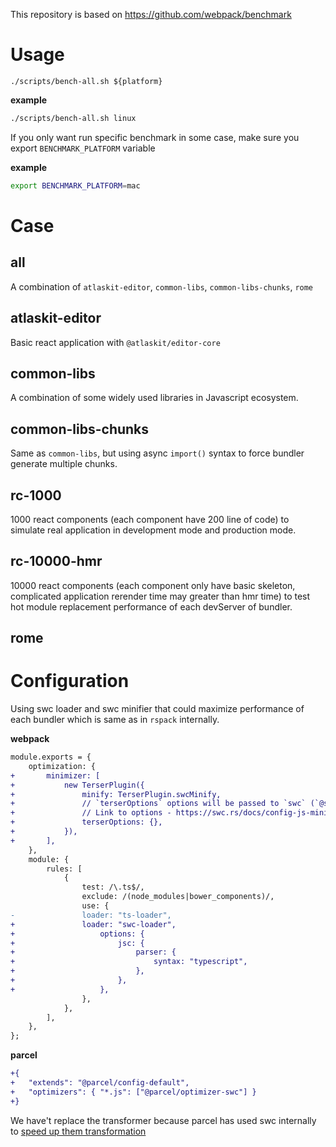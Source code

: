 This repository is based on https://github.com/webpack/benchmark

# Usage
`./scripts/bench-all.sh ${platform}`

**example**
```bash
./scripts/bench-all.sh linux
```

If you only want run specific benchmark in some case, make sure you export `BENCHMARK_PLATFORM` variable

**example**
```bash
export BENCHMARK_PLATFORM=mac
```

# Case
## all

A combination of `atlaskit-editor`, `common-libs`, `common-libs-chunks`, `rome`

## atlaskit-editor
Basic react application with `@atlaskit/editor-core` 
## common-libs
A combination of some widely used libraries in Javascript ecosystem.
## common-libs-chunks
Same as `common-libs`, but using async `import()` syntax to force bundler generate multiple chunks.
## rc-1000
1000 react components (each component have 200 line of code) to simulate real application in development mode and production mode.
## rc-10000-hmr
10000 react components (each component only have basic skeleton, complicated application rerender time may greater than hmr time) to test hot module replacement performance of each devServer of bundler.
## rome

# Configuration
Using swc loader and swc minifier that could maximize performance of each bundler which is same as in `rspack` internally.

**webpack**
```diff 
module.exports = {
	optimization: {
+		minimizer: [
+			new TerserPlugin({
+				minify: TerserPlugin.swcMinify,
+				// `terserOptions` options will be passed to `swc` (`@swc/core`)
+				// Link to options - https://swc.rs/docs/config-js-minify
+				terserOptions: {},
+			}),
+		],
	},
	module: {
		rules: [
			{
				test: /\.ts$/,
				exclude: /(node_modules|bower_components)/,
				use: {
-				loader: "ts-loader",
+				loader: "swc-loader",
+					options: {
+						jsc: {
+							parser: {
+								syntax: "typescript",
+							},
+						},
+					},
				},
			},
		],
	},
};

```

**parcel** 
```diff
+{
+	"extends": "@parcel/config-default",
+	"optimizers": { "*.js": ["@parcel/optimizer-swc"] }
+}
```
We have't replace the transformer because parcel has used swc internally to [speed up them transformation](https://parceljs.org/blog/beta3/)
